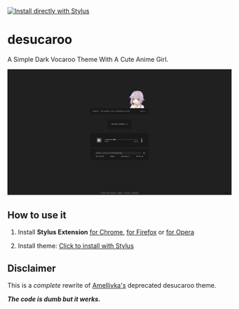 [![Install directly with Stylus](https://img.shields.io/badge/Install%20%20with-Stylus-00adad.svg?style=for-the-badge&logo=stylus)](https://raw.githubusercontent.com/Aokiare/desucaroo/master/desucaroo.user.css)

# desucaroo

A Simple Dark Vocaroo Theme With A Cute Anime Girl.

![desucaroo](https://raw.githubusercontent.com/Aokiare/desucaroo/master/desucaroo.png)

## How to use it

1. Install **Stylus Extension** [for Chrome](https://chrome.google.com/webstore/detail/stylus/clngdbkpkpeebahjckkjfobafhncgmne), [for Firefox](https://addons.mozilla.org/fr/firefox/addon/styl-us/) or [for Opera](https://addons.opera.com/en-gb/extensions/details/stylus/)

2. Install theme: [Click to install with Stylus](https://raw.githubusercontent.com/Aokiare/desucaroo/master/desucaroo.user.css)

## Disclaimer

This is a *complete* rewrite of [Amellivka's](https://userstyles.org/styles/172685/desucaroo) deprecated desucaroo theme.

***The code is dumb but it werks.***
